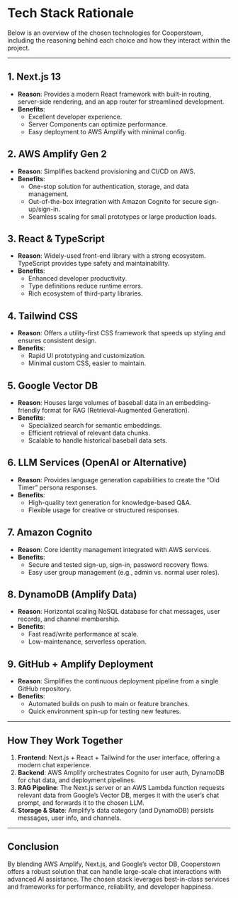 # Tech Stack Rationale

Below is an overview of the chosen technologies for Cooperstown, including the reasoning behind each choice and how they interact within the project.

---

## 1. Next.js 13

- **Reason**: Provides a modern React framework with built-in routing, server-side rendering, and an app router for streamlined development.
- **Benefits**:
  - Excellent developer experience.
  - Server Components can optimize performance.
  - Easy deployment to AWS Amplify with minimal config.

## 2. AWS Amplify Gen 2

- **Reason**: Simplifies backend provisioning and CI/CD on AWS.
- **Benefits**:
  - One-stop solution for authentication, storage, and data management.
  - Out-of-the-box integration with Amazon Cognito for secure sign-up/sign-in.
  - Seamless scaling for small prototypes or large production loads.

## 3. React & TypeScript

- **Reason**: Widely-used front-end library with a strong ecosystem. TypeScript provides type safety and maintainability.
- **Benefits**:
  - Enhanced developer productivity.
  - Type definitions reduce runtime errors.
  - Rich ecosystem of third-party libraries.

## 4. Tailwind CSS

- **Reason**: Offers a utility-first CSS framework that speeds up styling and ensures consistent design.
- **Benefits**:
  - Rapid UI prototyping and customization.
  - Minimal custom CSS, easier to maintain.

## 5. Google Vector DB

- **Reason**: Houses large volumes of baseball data in an embedding-friendly format for RAG (Retrieval-Augmented Generation).
- **Benefits**:
  - Specialized search for semantic embeddings.
  - Efficient retrieval of relevant data chunks.
  - Scalable to handle historical baseball data sets.

## 6. LLM Services (OpenAI or Alternative)

- **Reason**: Provides language generation capabilities to create the “Old Timer” persona responses.
- **Benefits**:
  - High-quality text generation for knowledge-based Q&A.
  - Flexible usage for creative or structured responses.

## 7. Amazon Cognito

- **Reason**: Core identity management integrated with AWS services.
- **Benefits**:
  - Secure and tested sign-up, sign-in, password recovery flows.
  - Easy user group management (e.g., admin vs. normal user roles).

## 8. DynamoDB (Amplify Data)

- **Reason**: Horizontal scaling NoSQL database for chat messages, user records, and channel membership.
- **Benefits**:
  - Fast read/write performance at scale.
  - Low-maintenance, serverless operation.

## 9. GitHub + Amplify Deployment

- **Reason**: Simplifies the continuous deployment pipeline from a single GitHub repository.
- **Benefits**:
  - Automated builds on push to main or feature branches.
  - Quick environment spin-up for testing new features.

---

## How They Work Together

1. **Frontend**: Next.js + React + Tailwind for the user interface, offering a modern chat experience.
2. **Backend**: AWS Amplify orchestrates Cognito for user auth, DynamoDB for chat data, and deployment pipelines.
3. **RAG Pipeline**: The Next.js server or an AWS Lambda function requests relevant data from Google’s Vector DB, merges it with the user’s chat prompt, and forwards it to the chosen LLM.
4. **Storage & State**: Amplify’s data category (and DynamoDB) persists messages, user info, and channels.

---

## Conclusion

By blending AWS Amplify, Next.js, and Google’s vector DB, Cooperstown offers a robust solution that can handle large-scale chat interactions with advanced AI assistance. The chosen stack leverages best-in-class services and frameworks for performance, reliability, and developer happiness.